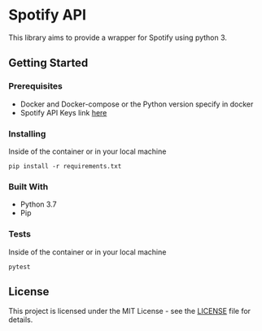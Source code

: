 # Spotify API
This library aims to provide a wrapper for Spotify using python 3.


Getting Started
----------

### Prerequisites
* Docker and Docker-compose or the Python version specify in docker
* Spotify API Keys link [here][spotify-keys]

### Installing
Inside of the container or in your local machine

    pip install -r requirements.txt

### Built With
* Python 3.7
* Pip

### Tests
Inside of the container or in your local machine

    pytest

License
-------
This project is licensed under the MIT License - see the [LICENSE](LICENSE.md) file for details.

[spotify-keys]: https://developer.spotify.com/dashboard/applications
